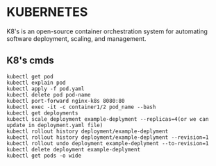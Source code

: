# KUBERNETES

K8's is an open-source container orchestration system for automating software deployment, scaling, and management.

## K8's cmds

```
kubectl get pod
kubectl explain pod
kubectl apply -f pod.yaml
kubectl delete pod pod-name
kubectl port-forward nginx-k8s 8080:80
kubectl exec -it -c container1/2 pod_name --bash
kubectl get deployments
kubectl scale deployment example-deplyment --replicas=4(or we can update in deployment.yaml file)
kubectl rollout history deployment/example-deplyment
kubectl rollout history deployment/example-deplyment --revision=1
kubectl rollout undo deployment example-deplyment --to-revision=1
kubectl delete deployment example-deplyment
kubectl get pods -o wide
```
